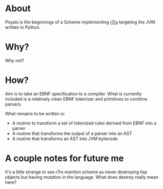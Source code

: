 # About

Poyais is the beginnings of a Scheme implementing [r7rs](r7rs.com) targeting the JVM written in Python.

# Why?

Why not?

# How?
Aim is to take an EBNF specification to a compiler. What is currently included is a relatively clean EBNF tokenizer and primitives to combine parsers.

What remains to be written is:
 - A routine to transform a set of tokenized rules derived from EBNF into a parser
 - A routine that transforms the output of a parser into an AST
 - A routine that transforms an AST into JVM bytecode


# A couple notes for future me

It's a little strange to see r7rs mention scheme as never destroying lisp objects but having mutation in the language. What does destroy really mean here?

